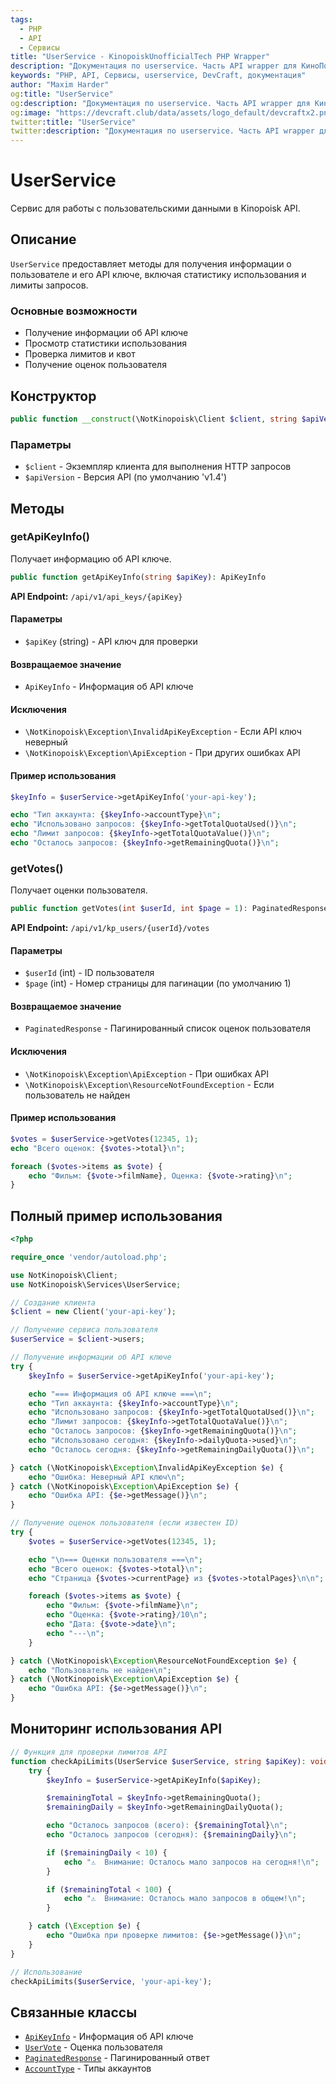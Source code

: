 ```yaml
---
tags:
  - PHP
  - API
  - Сервисы
title: "UserService - KinopoiskUnofficialTech PHP Wrapper"
description: "Документация по userservice. Часть API wrapper для КиноПоиска."
keywords: "PHP, API, Сервисы, userservice, DevCraft, документация"
author: "Maxim Harder"
og:title: "UserService"
og:description: "Документация по userservice. Часть API wrapper для КиноПоиска."
og:image: "https://devcraft.club/data/assets/logo_default/devcraftx2.png"
twitter:title: "UserService"
twitter:description: "Документация по userservice. Часть API wrapper для КиноПоиска."
---
```


# UserService

Сервис для работы с пользовательскими данными в Kinopoisk API.

## Описание

`UserService` предоставляет методы для получения информации о пользователе и его API ключе, включая статистику использования и лимиты запросов.

### Основные возможности

- Получение информации об API ключе
- Просмотр статистики использования
- Проверка лимитов и квот
- Получение оценок пользователя

## Конструктор

```php
public function __construct(\NotKinopoisk\Client $client, string $apiVersion = 'v1.4')
```

### Параметры

- `$client` - Экземпляр клиента для выполнения HTTP запросов
- `$apiVersion` - Версия API (по умолчанию 'v1.4')

## Методы

### getApiKeyInfo()

Получает информацию об API ключе.

```php
public function getApiKeyInfo(string $apiKey): ApiKeyInfo
```

**API Endpoint:** `/api/v1/api_keys/{apiKey}`

#### Параметры

- `$apiKey` (string) - API ключ для проверки

#### Возвращаемое значение

- `ApiKeyInfo` - Информация об API ключе

#### Исключения

- `\NotKinopoisk\Exception\InvalidApiKeyException` - Если API ключ неверный
- `\NotKinopoisk\Exception\ApiException` - При других ошибках API

#### Пример использования

```php
$keyInfo = $userService->getApiKeyInfo('your-api-key');

echo "Тип аккаунта: {$keyInfo->accountType}\n";
echo "Использовано запросов: {$keyInfo->getTotalQuotaUsed()}\n";
echo "Лимит запросов: {$keyInfo->getTotalQuotaValue()}\n";
echo "Осталось запросов: {$keyInfo->getRemainingQuota()}\n";
```

### getVotes()

Получает оценки пользователя.

```php
public function getVotes(int $userId, int $page = 1): PaginatedResponse
```

**API Endpoint:** `/api/v1/kp_users/{userId}/votes`

#### Параметры

- `$userId` (int) - ID пользователя
- `$page` (int) - Номер страницы для пагинации (по умолчанию 1)

#### Возвращаемое значение

- `PaginatedResponse` - Пагинированный список оценок пользователя

#### Исключения

- `\NotKinopoisk\Exception\ApiException` - При ошибках API
- `\NotKinopoisk\Exception\ResourceNotFoundException` - Если пользователь не найден

#### Пример использования

```php
$votes = $userService->getVotes(12345, 1);
echo "Всего оценок: {$votes->total}\n";

foreach ($votes->items as $vote) {
    echo "Фильм: {$vote->filmName}, Оценка: {$vote->rating}\n";
}
```

## Полный пример использования

```php
<?php

require_once 'vendor/autoload.php';

use NotKinopoisk\Client;
use NotKinopoisk\Services\UserService;

// Создание клиента
$client = new Client('your-api-key');

// Получение сервиса пользователя
$userService = $client->users;

// Получение информации об API ключе
try {
    $keyInfo = $userService->getApiKeyInfo('your-api-key');

    echo "=== Информация об API ключе ===\n";
    echo "Тип аккаунта: {$keyInfo->accountType}\n";
    echo "Использовано запросов: {$keyInfo->getTotalQuotaUsed()}\n";
    echo "Лимит запросов: {$keyInfo->getTotalQuotaValue()}\n";
    echo "Осталось запросов: {$keyInfo->getRemainingQuota()}\n";
    echo "Использовано сегодня: {$keyInfo->dailyQuota->used}\n";
    echo "Осталось сегодня: {$keyInfo->getRemainingDailyQuota()}\n";

} catch (\NotKinopoisk\Exception\InvalidApiKeyException $e) {
    echo "Ошибка: Неверный API ключ\n";
} catch (\NotKinopoisk\Exception\ApiException $e) {
    echo "Ошибка API: {$e->getMessage()}\n";
}

// Получение оценок пользователя (если известен ID)
try {
    $votes = $userService->getVotes(12345, 1);

    echo "\n=== Оценки пользователя ===\n";
    echo "Всего оценок: {$votes->total}\n";
    echo "Страница {$votes->currentPage} из {$votes->totalPages}\n\n";

    foreach ($votes->items as $vote) {
        echo "Фильм: {$vote->filmName}\n";
        echo "Оценка: {$vote->rating}/10\n";
        echo "Дата: {$vote->date}\n";
        echo "---\n";
    }

} catch (\NotKinopoisk\Exception\ResourceNotFoundException $e) {
    echo "Пользователь не найден\n";
} catch (\NotKinopoisk\Exception\ApiException $e) {
    echo "Ошибка API: {$e->getMessage()}\n";
}
```

## Мониторинг использования API

```php
// Функция для проверки лимитов API
function checkApiLimits(UserService $userService, string $apiKey): void {
    try {
        $keyInfo = $userService->getApiKeyInfo($apiKey);

        $remainingTotal = $keyInfo->getRemainingQuota();
        $remainingDaily = $keyInfo->getRemainingDailyQuota();

        echo "Осталось запросов (всего): {$remainingTotal}\n";
        echo "Осталось запросов (сегодня): {$remainingDaily}\n";

        if ($remainingDaily < 10) {
            echo "⚠️  Внимание: Осталось мало запросов на сегодня!\n";
        }

        if ($remainingTotal < 100) {
            echo "⚠️  Внимание: Осталось мало запросов в общем!\n";
        }

    } catch (\Exception $e) {
        echo "Ошибка при проверке лимитов: {$e->getMessage()}\n";
    }
}

// Использование
checkApiLimits($userService, 'your-api-key');
```

## Связанные классы

- [`ApiKeyInfo`](../models/api-key-info.md) - Информация об API ключе
- [`UserVote`](../models/user-vote.md) - Оценка пользователя
- [`PaginatedResponse`](../responses/paginated-response.md) - Пагинированный ответ
- [`AccountType`](../enums/account-type.md) - Типы аккаунтов
